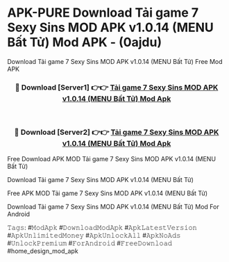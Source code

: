# APK-PURE Download Tải game 7 Sexy Sins MOD APK v1.0.14 (MENU Bất Tử) Mod APK - (0ajdu)
Download Tải game 7 Sexy Sins MOD APK v1.0.14 (MENU Bất Tử) Free Mod APK

<div align="center">
<h3>🔴 Download [Server1] 👉👉 <a href="https://apk-comot.site?title=Tải_game_7_Sexy_Sins_MOD_APK_v1.0.14_(MENU_Bất_Tử)">Tải game 7 Sexy Sins MOD APK v1.0.14 (MENU Bất Tử) Mod Apk</a></h3><br>

<h3>🔴 Download [Server2] 👉👉 <a href="https://apk-comot.site?title=Tải_game_7_Sexy_Sins_MOD_APK_v1.0.14_(MENU_Bất_Tử)">Tải game 7 Sexy Sins MOD APK v1.0.14 (MENU Bất Tử) Mod Apk</a></h3>
</div>


Free Download APK MOD Tải game 7 Sexy Sins MOD APK v1.0.14 (MENU Bất Tử)

Download Tải game 7 Sexy Sins MOD APK v1.0.14 (MENU Bất Tử) 

Free APK MOD Tải game 7 Sexy Sins MOD APK v1.0.14 (MENU Bất Tử) 

Download Tải game 7 Sexy Sins MOD APK v1.0.14 (MENU Bất Tử) Mod For Android

𝚃𝚊𝚐𝚜: #𝙼𝚘𝚍𝙰𝚙𝚔 #𝙳𝚘𝚠𝚗𝚕𝚘𝚊𝚍𝙼𝚘𝚍𝙰𝚙𝚔 #𝙰𝚙𝚔𝙻𝚊𝚝𝚎𝚜𝚝𝚅𝚎𝚛𝚜𝚒𝚘𝚗 #𝙰𝚙𝚔𝚄𝚗𝚕𝚒𝚖𝚒𝚝𝚎𝚍𝙼𝚘𝚗𝚎𝚢 #𝙰𝚙𝚔𝚄𝚗𝚕𝚘𝚌𝚔𝙰𝚕𝚕 #𝙰𝚙𝚔𝙽𝚘𝙰𝚍𝚜 #𝚄𝚗𝚕𝚘𝚌𝚔𝙿𝚛𝚎𝚖𝚒𝚞𝚖 #𝙵𝚘𝚛𝙰𝚗𝚍𝚛𝚘𝚒𝚍 #𝙵𝚛𝚎𝚎𝙳𝚘𝚠𝚗𝚕𝚘𝚊𝚍 #home_design_mod_apk